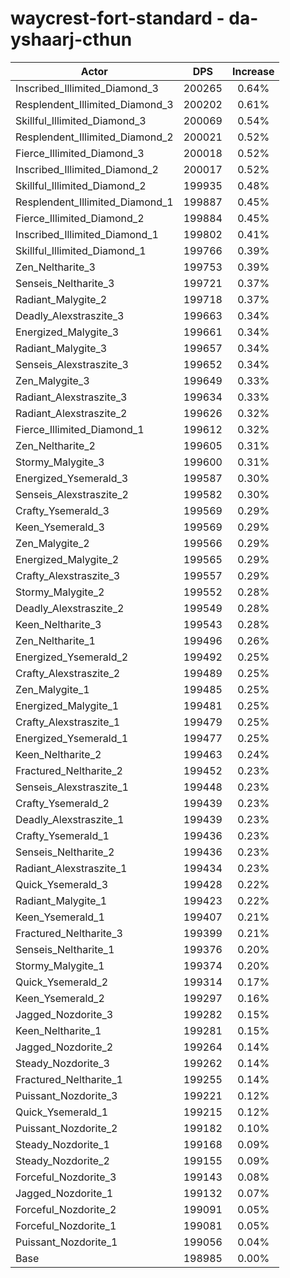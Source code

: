 # waycrest-fort-standard - da-yshaarj-cthun
| Actor | DPS | Increase |
|---|:---:|:---:|
|Inscribed_Illimited_Diamond_3|200265|0.64%|
|Resplendent_Illimited_Diamond_3|200202|0.61%|
|Skillful_Illimited_Diamond_3|200069|0.54%|
|Resplendent_Illimited_Diamond_2|200021|0.52%|
|Fierce_Illimited_Diamond_3|200018|0.52%|
|Inscribed_Illimited_Diamond_2|200017|0.52%|
|Skillful_Illimited_Diamond_2|199935|0.48%|
|Resplendent_Illimited_Diamond_1|199887|0.45%|
|Fierce_Illimited_Diamond_2|199884|0.45%|
|Inscribed_Illimited_Diamond_1|199802|0.41%|
|Skillful_Illimited_Diamond_1|199766|0.39%|
|Zen_Neltharite_3|199753|0.39%|
|Senseis_Neltharite_3|199721|0.37%|
|Radiant_Malygite_2|199718|0.37%|
|Deadly_Alexstraszite_3|199663|0.34%|
|Energized_Malygite_3|199661|0.34%|
|Radiant_Malygite_3|199657|0.34%|
|Senseis_Alexstraszite_3|199652|0.34%|
|Zen_Malygite_3|199649|0.33%|
|Radiant_Alexstraszite_3|199634|0.33%|
|Radiant_Alexstraszite_2|199626|0.32%|
|Fierce_Illimited_Diamond_1|199612|0.32%|
|Zen_Neltharite_2|199605|0.31%|
|Stormy_Malygite_3|199600|0.31%|
|Energized_Ysemerald_3|199587|0.30%|
|Senseis_Alexstraszite_2|199582|0.30%|
|Crafty_Ysemerald_3|199569|0.29%|
|Keen_Ysemerald_3|199569|0.29%|
|Zen_Malygite_2|199566|0.29%|
|Energized_Malygite_2|199565|0.29%|
|Crafty_Alexstraszite_3|199557|0.29%|
|Stormy_Malygite_2|199552|0.28%|
|Deadly_Alexstraszite_2|199549|0.28%|
|Keen_Neltharite_3|199543|0.28%|
|Zen_Neltharite_1|199496|0.26%|
|Energized_Ysemerald_2|199492|0.25%|
|Crafty_Alexstraszite_2|199489|0.25%|
|Zen_Malygite_1|199485|0.25%|
|Energized_Malygite_1|199481|0.25%|
|Crafty_Alexstraszite_1|199479|0.25%|
|Energized_Ysemerald_1|199477|0.25%|
|Keen_Neltharite_2|199463|0.24%|
|Fractured_Neltharite_2|199452|0.23%|
|Senseis_Alexstraszite_1|199448|0.23%|
|Crafty_Ysemerald_2|199439|0.23%|
|Deadly_Alexstraszite_1|199439|0.23%|
|Crafty_Ysemerald_1|199436|0.23%|
|Senseis_Neltharite_2|199436|0.23%|
|Radiant_Alexstraszite_1|199434|0.23%|
|Quick_Ysemerald_3|199428|0.22%|
|Radiant_Malygite_1|199423|0.22%|
|Keen_Ysemerald_1|199407|0.21%|
|Fractured_Neltharite_3|199399|0.21%|
|Senseis_Neltharite_1|199376|0.20%|
|Stormy_Malygite_1|199374|0.20%|
|Quick_Ysemerald_2|199314|0.17%|
|Keen_Ysemerald_2|199297|0.16%|
|Jagged_Nozdorite_3|199282|0.15%|
|Keen_Neltharite_1|199281|0.15%|
|Jagged_Nozdorite_2|199264|0.14%|
|Steady_Nozdorite_3|199262|0.14%|
|Fractured_Neltharite_1|199255|0.14%|
|Puissant_Nozdorite_3|199221|0.12%|
|Quick_Ysemerald_1|199215|0.12%|
|Puissant_Nozdorite_2|199182|0.10%|
|Steady_Nozdorite_1|199168|0.09%|
|Steady_Nozdorite_2|199155|0.09%|
|Forceful_Nozdorite_3|199143|0.08%|
|Jagged_Nozdorite_1|199132|0.07%|
|Forceful_Nozdorite_2|199091|0.05%|
|Forceful_Nozdorite_1|199081|0.05%|
|Puissant_Nozdorite_1|199056|0.04%|
|Base|198985|0.00%|
